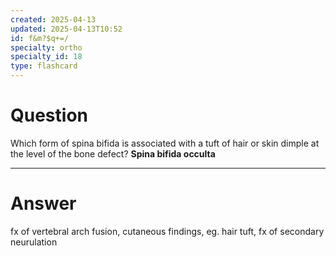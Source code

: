 ```yaml
---
created: 2025-04-13
updated: 2025-04-13T10:52
id: f&m?$q+=/
specialty: ortho
specialty_id: 18
type: flashcard
---
```


# Question
Which form of spina bifida is associated with a tuft of hair or skin dimple at the level of the bone defect?    **Spina bifida occulta**

---

# Answer
fx of vertebral arch fusion, cutaneous findings, eg. hair tuft, fx of secondary neurulation